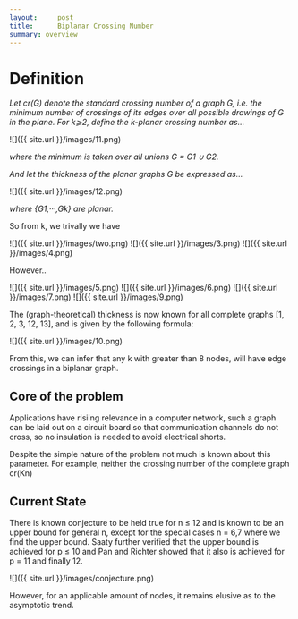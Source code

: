 ```yaml
---
layout:     post
title:      Biplanar Crossing Number
summary: overview
---
```


# Definition

_Let cr(G) denote the standard crossing number of a graph G, i.e. the minimum number of crossings of its edges over all possible drawings of G in the plane. For k⩾2, define the k-planar crossing number as..._

![]({{ site.url }}/images/11.png)

_where the minimum is taken over all unions G = G1 ∪ G2._

_And let the thickness of the planar graphs G be expressed as..._

![]({{ site.url }}/images/12.png)

_where {G1,···,Gk} are planar._

So from k, we trivally we have

![]({{ site.url }}/images/two.png)
![]({{ site.url }}/images/3.png)
![]({{ site.url }}/images/4.png)

However..

![]({{ site.url }}/images/5.png)
![]({{ site.url }}/images/6.png)
![]({{ site.url }}/images/7.png)
![]({{ site.url }}/images/9.png)

The (graph-theoretical) thickness is now known for all complete graphs [1,
2, 3, 12, 13], and is given by the following formula:

![]({{ site.url }}/images/10.png)

From this, we can infer that any k with greater than 8 nodes, will have edge crossings in a biplanar graph. 

## Core of the problem

Applications have risiing relevance in a computer network, such a graph can be laid out on a circuit board so that communication channels do not cross, so no insulation is needed to avoid electrical shorts. 

Despite the simple nature of the problem not much is known about this parameter. For example, neither the crossing number of the complete graph cr(Kn)

## Current State

There is known conjecture to be held true for n ≤ 12 and is known to be an upper bound for general n, except for the special cases n = 6,7 where we find the upper bound. Saaty further verified that the upper bound is achieved for p ≤ 10 and Pan and Richter showed that it also is achieved for p = 11 and finally 12.

![]({{ site.url }}/images/conjecture.png)

However, for an applicable amount of nodes, it remains elusive as to the asymptotic trend. 


